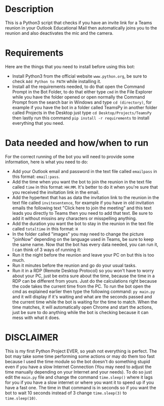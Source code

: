 # Description
This is a Python3 script that checks if you have an invite link for a Teams reunion in your Outlook Educational Mail then automatically joins you to the reunion and also deactivates the mic and the camera.
# Requirements
Here are the things that you need to install before using this bot:
- Install Python3 from the official website `www.python.org`, be sure to check `Add Python to PATH` while installing it.
- Install all the requirements needed, to do that open the Command Prompt in the Bot Folder, to do that either type `cmd` in the File Explorer while you have the folder opened or open normally the Command Prompt from the search bar in Windows and type `cd (directory)`, for example if you have the bot in a folder called TeamsPy in another folder called Projects in the Desktop just type `cd Desktop/Projects/TeamsPy` then lastly run this command `pip install -r requirements` to install everything that you need.
# Data needed and how/when to run
For the correct running of the bot you will need to provide some information, here is what you need to do:
- Add your Outlook email and password in the text file called `emailpass` in this format: `email:pass`.
- Add the time when you want the bot to join the reunion in the text file called `time` in this format: `HH:MM`. It's better to do it when you're sure that you received the invitation link in the email.
- Add the hypertext that has as data the invitation link to the reunion in the text file called `invitesentence`, for example if you have in old invitation emails the following text "Click here to join the meeting" and this text leads you directly to Teams then you need to add that text. Be sure to add it without missins any characters or misspelling anything.
- Add the duration you want the bot to stay in the reunion in the text file called `totaltime` in this format: `H`
- In the folder called "images" you may need to change the picture "joinNow" depending on the language used in Teams, be sure to keep the same name.
Now that the bot has every data needed, you can run it, I can think of 3 ways of running it:
- Run it the night before the reunion and leave your PC on but this is too much.
- Run it minutes before the reunion and go do your usual tasks.
- Run it in a RDP (Remote Desktop Protocol) so you won't have to worry about your PC, just be extra sure about the time, because the time in a RDP can be different from yours. Just do the calculations right because the code takes the current time from the PC.
To run the bot open the cmd as explained earlier then type the following command: `py main.py` and it will display if it's waiting and what are the seconds passed and the current time while the bot is waiting for the time to match.
When the time matches, it will automatically open Chrome and start the actions, just be sure to do anything while the bot is checking because it can mess with what it does.
# DISCLAIMER
This is my first Python Project EVER, so yeah not everything is perfect.
The bot may take some time performing some actions or may do them too fast because I used the time module so the bot doesn't do something stupid even if you have a slow Internet Connection (You may need to adjust the time manually depending on your Internet and your needs). To do so just edit the `main.py` file and change the command `time.sleep()` where it lags for you if you have a slow internet or where you want it to speed up if you have a fast one. The time in that command is in seconds so if you want the bot to wait 10 seconds instead of 3 change `time.sleep(3)` to `time.sleep(10)`.
